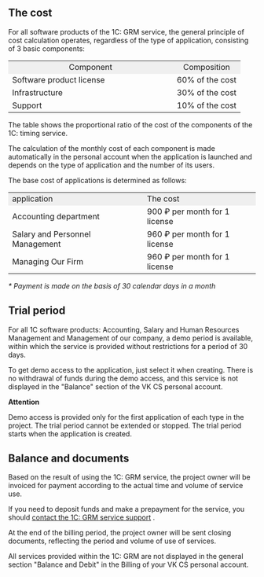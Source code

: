 The cost
--------

For all software products of the 1C: GRM service, the general principle of cost calculation operates, regardless of the type of application, consisting of 3 basic components:

<table style="width: 99%; margin-right: calc(1%);"><tbody><tr><td style="width: 70.9434%; text-align: center; background-color: rgb(239, 239, 239);">Component</td><td style="width: 29.0566%; text-align: center; background-color: rgb(239, 239, 239);">Composition</td></tr><tr><td style="width: 70.9434%;">Software product license</td><td style="width: 29.0566%; text-align: center;">60% of the cost</td></tr><tr><td style="width: 70.9434%;">Infrastructure</td><td style="width: 29.0566%; text-align: center;">30% of the cost</td></tr><tr><td style="width: 70.9434%;">Support</td><td style="width: 29.0566%; text-align: center;">10% of the cost</td></tr></tbody></table>

The table shows the proportional ratio of the cost of the components of the 1C: timing service.

The calculation of the monthly cost of each component is made automatically in the personal account when the application is launched and depends on the type of application and the number of its users.

The base cost of applications is determined as follows:

<table border="0" cellpadding="0" cellspacing="0" width="435"><tbody><tr><td height="19" style="background-color: rgb(239, 239, 239);" width="54.48275862068966%">application</td><td style="background-color: rgb(239, 239, 239);" width="45.51724137931034%">The cost</td></tr><tr><td height="19">Accounting department</td><td>900 ₽ per month for 1 license</td></tr><tr><td height="19">Salary and Personnel Management</td><td>960 ₽ per month for 1 license</td></tr><tr><td height="19">Managing Our Firm</td><td>960 ₽ per month for 1 license</td></tr></tbody></table>

_\* Payment is made on the basis of 30 calendar days in a month_

Trial period
------------

For all 1C software products: Accounting, Salary and Human Resources Management and Management of our company, a demo period is available, within which the service is provided without restrictions for a period of 30 days.

To get demo access to the application, just select it when creating. There is no withdrawal of funds during the demo access, and this service is not displayed in the "Balance" section of the VK CS personal account.

**Attention**

Demo access is provided only for the first application of each type in the project. The trial period cannot be extended or stopped. The trial period starts when the application is created.

Balance and documents
---------------------

Based on the result of using the 1C: GRM service, the project owner will be invoiced for payment according to the actual time and volume of service use.

If you need to deposit funds and make a prepayment for the service, you should [contact the 1C: GRM service support](https://mcs.mail.ru/help/1c-support) .

At the end of the billing period, the project owner will be sent closing documents, reflecting the period and volume of use of services.

All services provided within the 1C: GRM are not displayed in the general section "Balance and Debit" in the Billing of your VK CS personal account.